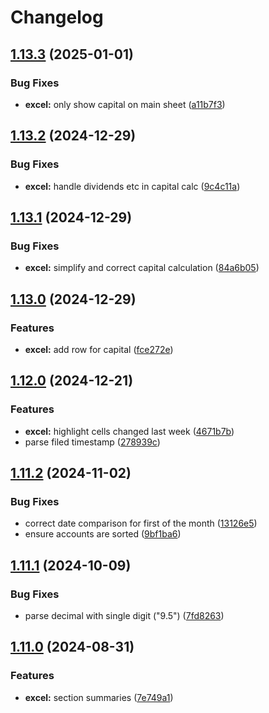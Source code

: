 # Changelog

## [1.13.3](https://github.com/kastelo/sie/compare/v1.13.2...v1.13.3) (2025-01-01)


### Bug Fixes

* **excel:** only show capital on main sheet ([a11b7f3](https://github.com/kastelo/sie/commit/a11b7f34a91a8e5ebb1fe9d7e91a9946b77ac49e))

## [1.13.2](https://github.com/kastelo/sie/compare/v1.13.1...v1.13.2) (2024-12-29)


### Bug Fixes

* **excel:** handle dividends etc in capital calc ([9c4c11a](https://github.com/kastelo/sie/commit/9c4c11afa003555d8ef41f82eb4a5355159e4583))

## [1.13.1](https://github.com/kastelo/sie/compare/v1.13.0...v1.13.1) (2024-12-29)


### Bug Fixes

* **excel:** simplify and correct capital calculation ([84a6b05](https://github.com/kastelo/sie/commit/84a6b0562bf0aae37830d251af73a13d5061be8b))

## [1.13.0](https://github.com/kastelo/sie/compare/v1.12.0...v1.13.0) (2024-12-29)


### Features

* **excel:** add row for capital ([fce272e](https://github.com/kastelo/sie/commit/fce272e22c893d1d6c5e7765957e1217095ce3ef))

## [1.12.0](https://github.com/kastelo/sie/compare/v1.11.2...v1.12.0) (2024-12-21)


### Features

* **excel:** highlight cells changed last week ([4671b7b](https://github.com/kastelo/sie/commit/4671b7ba40e40692e3e75a5aa2c50abad20272b2))
* parse filed timestamp ([278939c](https://github.com/kastelo/sie/commit/278939c18cd9e2998bb758cef1a596afb8e484d9))

## [1.11.2](https://github.com/kastelo/sie/compare/v1.11.1...v1.11.2) (2024-11-02)


### Bug Fixes

* correct date comparison for first of the month ([13126e5](https://github.com/kastelo/sie/commit/13126e52e482bca3dcacc4a9d17e151cd28e196d))
* ensure accounts are sorted ([9bf1ba6](https://github.com/kastelo/sie/commit/9bf1ba6acde48f727134feac04d542375c42f13e))

## [1.11.1](https://github.com/kastelo/sie/compare/v1.11.0...v1.11.1) (2024-10-09)


### Bug Fixes

* parse decimal with single digit ("9.5") ([7fd8263](https://github.com/kastelo/sie/commit/7fd8263b2c5bb6aa6904a9907cd47607783b0312))

## [1.11.0](https://github.com/kastelo/sie/compare/v1.10.0...v1.11.0) (2024-08-31)


### Features

* **excel:** section summaries ([7e749a1](https://github.com/kastelo/sie/commit/7e749a12d555a1a21d818838d06ede8318ed22d6))
